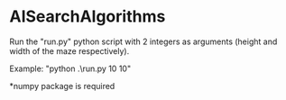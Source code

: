 # AISearchAlgorithms

Run the "run.py" python script with 2 integers as arguments (height and width of the maze respectively).

Example: "python .\run.py 10 10"

*numpy package is required
